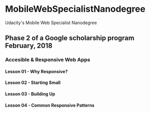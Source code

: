 # MobileWebSpecialistNanodegree
Udacity's Mobile Web Specialist Nanodegree 

## Phase 2 of a Google scholarship program February, 2018

### Accesible & Responsive Web Apps
#### Lesson 01 - Why Responsive?
#### Lesson 02 - Starting Small
#### Lesson 03 - Building Up
#### Lesson 04 - Common Responsive Patterns
